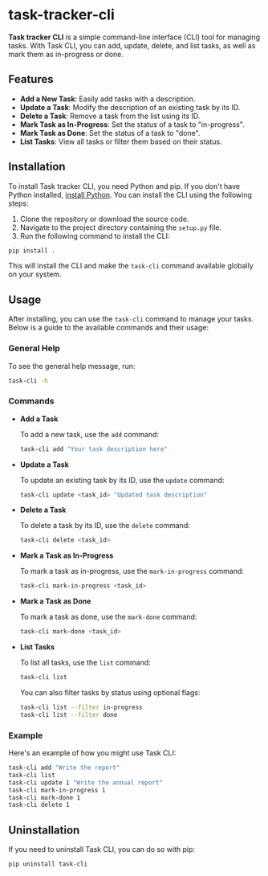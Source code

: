# task-tracker-cli

**Task tracker CLI** is a simple command-line interface (CLI) tool for managing tasks. With Task CLI, you can add, update, delete, and list tasks, as well as mark them as in-progress or done.

## Features

- **Add a New Task**: Easily add tasks with a description.
- **Update a Task**: Modify the description of an existing task by its ID.
- **Delete a Task**: Remove a task from the list using its ID.
- **Mark Task as In-Progress**: Set the status of a task to "in-progress".
- **Mark Task as Done**: Set the status of a task to "done".
- **List Tasks**: View all tasks or filter them based on their status.

## Installation

To install Task tracker CLI, you need Python and pip. If you don't have Python installed, [install Python](https://www.python.org/downloads/). You can install the CLI using the following steps:

1. Clone the repository or download the source code.
2. Navigate to the project directory containing the `setup.py` file.
3. Run the following command to install the CLI:

```bash
pip install .
```

This will install the CLI and make the `task-cli` command available globally on your system.

## Usage

After installing, you can use the `task-cli` command to manage your tasks. Below is a guide to the available commands and their usage:

### General Help

To see the general help message, run:

```bash
task-cli -h
```

### Commands

- **Add a Task**

  To add a new task, use the `add` command:

  ```bash
  task-cli add "Your task description here"
  ```

- **Update a Task**

  To update an existing task by its ID, use the `update` command:

  ```bash
  task-cli update <task_id> "Updated task description"
  ```

- **Delete a Task**

  To delete a task by its ID, use the `delete` command:

  ```bash
  task-cli delete <task_id>
  ```

- **Mark a Task as In-Progress**

  To mark a task as in-progress, use the `mark-in-progress` command:

  ```bash
  task-cli mark-in-progress <task_id>
  ```

- **Mark a Task as Done**

  To mark a task as done, use the `mark-done` command:

  ```bash
  task-cli mark-done <task_id>
  ```

- **List Tasks**

  To list all tasks, use the `list` command:

  ```bash
  task-cli list
  ```

  You can also filter tasks by status using optional flags:

  ```bash
  task-cli list --filter in-progress
  task-cli list --filter done
  ```

### Example

Here's an example of how you might use Task CLI:

```bash
task-cli add "Write the report"
task-cli list
task-cli update 1 "Write the annual report"
task-cli mark-in-progress 1
task-cli mark-done 1
task-cli delete 1
```

## Uninstallation

If you need to uninstall Task CLI, you can do so with pip:

```bash
pip uninstall task-cli
```

